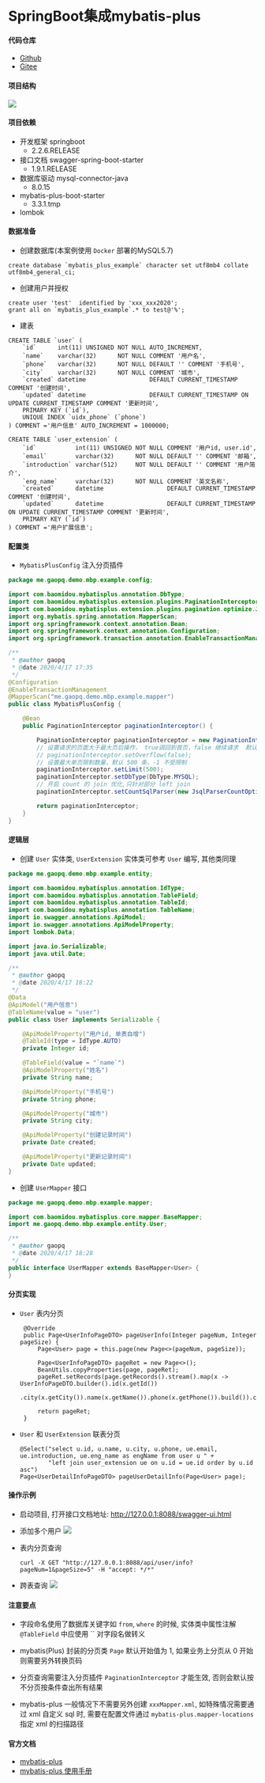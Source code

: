 # SpringBoot集成mybatis-plus

#### 代码仓库
- [Github](https://github.com/peiqianggao/spring-boot-mybatis-plus-example)
- [Gitee](https://gitee.com/gaopq/springboot-mybatis-plus-example)

#### 项目结构
![](https://i.loli.net/2020/04/18/4sLMAdnGwSHCjDx.png)

#### 项目依赖
- 开发框架 springboot
  - 2.2.6.RELEASE
- 接口文档 swagger-spring-boot-starter
  - 1.9.1.RELEASE
- 数据库驱动 mysql-connector-java
  - 8.0.15
- mybatis-plus-boot-starter
  - 3.3.1.tmp
- lombok

#### 数据准备
- 创建数据库(本案例使用 `Docker` 部署的MySQL5.7)
```mysql
create database `mybatis_plus_example` character set utf8mb4 collate utf8mb4_general_ci;
```
- 创建用户并授权
```mysql
create user 'test'  identified by 'xxx_xxx2020';
grant all on `mybatis_plus_example`.* to test@'%';
```
- 建表
```mysql
CREATE TABLE `user` (
    `id`      int(11) UNSIGNED NOT NULL AUTO_INCREMENT,
    `name`    varchar(32)      NOT NULL COMMENT '用户名',
    `phone`   varchar(32)      NOT NULL DEFAULT '' COMMENT '手机号',
    `city`    varchar(32)      NOT NULL COMMENT '城市',
    `created` datetime                  DEFAULT CURRENT_TIMESTAMP COMMENT '创建时间',
    `updated` datetime                  DEFAULT CURRENT_TIMESTAMP ON UPDATE CURRENT_TIMESTAMP COMMENT '更新时间',
    PRIMARY KEY (`id`),
    UNIQUE INDEX `uidx_phone` (`phone`)
) COMMENT ='用户信息' AUTO_INCREMENT = 1000000;

CREATE TABLE `user_extension` (
    `id`           int(11) UNSIGNED NOT NULL COMMENT '用户id, user.id',
    `email`        varchar(32)      NOT NULL DEFAULT '' COMMENT '邮箱',
    `introduction` varchar(512)     NOT NULL DEFAULT '' COMMENT '用户简介',
    `eng_name`     varchar(32)      NOT NULL COMMENT '英文名称',
    `created`      datetime                  DEFAULT CURRENT_TIMESTAMP COMMENT '创建时间',
    `updated`      datetime                  DEFAULT CURRENT_TIMESTAMP ON UPDATE CURRENT_TIMESTAMP COMMENT '更新时间',
    PRIMARY KEY (`id`)
) COMMENT ='用户扩展信息';
```

#### 配置类
- `MybatisPlusConfig` 注入分页插件
```java
package me.gaopq.demo.mbp.example.config;

import com.baomidou.mybatisplus.annotation.DbType;
import com.baomidou.mybatisplus.extension.plugins.PaginationInterceptor;
import com.baomidou.mybatisplus.extension.plugins.pagination.optimize.JsqlParserCountOptimize;
import org.mybatis.spring.annotation.MapperScan;
import org.springframework.context.annotation.Bean;
import org.springframework.context.annotation.Configuration;
import org.springframework.transaction.annotation.EnableTransactionManagement;

/**
 * @author gaopq
 * @date 2020/4/17 17:35
 */
@Configuration
@EnableTransactionManagement
@MapperScan("me.gaopq.demo.mbp.example.mapper")
public class MybatisPlusConfig {

    @Bean
    public PaginationInterceptor paginationInterceptor() {

        PaginationInterceptor paginationInterceptor = new PaginationInterceptor();
        // 设置请求的页面大于最大页后操作， true调回到首页，false 继续请求  默认false
        // paginationInterceptor.setOverflow(false);
        // 设置最大单页限制数量，默认 500 条，-1 不受限制
        paginationInterceptor.setLimit(500);
        paginationInterceptor.setDbType(DbType.MYSQL);
        // 开启 count 的 join 优化,只针对部分 left join
        paginationInterceptor.setCountSqlParser(new JsqlParserCountOptimize(true));

        return paginationInterceptor;
    }
}

```

#### 逻辑层
- 创建 `User` 实体类, `UserExtension` 实体类可参考 `User` 编写, 其他类同理
```java
package me.gaopq.demo.mbp.example.entity;

import com.baomidou.mybatisplus.annotation.IdType;
import com.baomidou.mybatisplus.annotation.TableField;
import com.baomidou.mybatisplus.annotation.TableId;
import com.baomidou.mybatisplus.annotation.TableName;
import io.swagger.annotations.ApiModel;
import io.swagger.annotations.ApiModelProperty;
import lombok.Data;

import java.io.Serializable;
import java.util.Date;

/**
 * @author gaopq
 * @date 2020/4/17 18:22
 */
@Data
@ApiModel("用户信息")
@TableName(value = "user")
public class User implements Serializable {

    @ApiModelProperty("用户id, 单表自增")
    @TableId(type = IdType.AUTO)
    private Integer id;

    @TableField(value = "`name`")
    @ApiModelProperty("姓名")
    private String name;

    @ApiModelProperty("手机号")
    private String phone;

    @ApiModelProperty("城市")
    private String city;

    @ApiModelProperty("创建记录时间")
    private Date created;

    @ApiModelProperty("更新记录时间")
    private Date updated;
}

```
- 创建 `UserMapper` 接口
```java
package me.gaopq.demo.mbp.example.mapper;

import com.baomidou.mybatisplus.core.mapper.BaseMapper;
import me.gaopq.demo.mbp.example.entity.User;

/**
 * @author gaopq
 * @date 2020/4/17 18:28
 */
public interface UserMapper extends BaseMapper<User> {
}
```

#### 分页实现
- `User` 表内分页

   ```
    @Override
    public Page<UserInfoPageDTO> pageUserInfo(Integer pageNum, Integer pageSize) {
        Page<User> page = this.page(new Page<>(pageNum, pageSize));

        Page<UserInfoPageDTO> pageRet = new Page<>();
        BeanUtils.copyProperties(page, pageRet);
        pageRet.setRecords(page.getRecords().stream().map(x -> UserInfoPageDTO.builder().id(x.getId())
                .city(x.getCity()).name(x.getName()).phone(x.getPhone()).build()).collect(Collectors.toList()));

        return pageRet;
    } 
   ```

- `User` 和 `UserExtension` 联表分页

    ```
    @Select("select u.id, u.name, u.city, u.phone, ue.email, ue.introduction, ue.eng_name as engName from user u " +
            "left join user_extension ue on u.id = ue.id order by u.id asc")
    Page<UserDetailInfoPageDTO> pageUserDetailInfo(Page<User> page);
    ```

#### 操作示例
- 启动项目, 打开接口文档地址: http://127.0.0.1:8088/swagger-ui.html
- 添加多个用户
![](https://i.loli.net/2020/04/18/KIEc49okMVYt2BA.png)
- 表内分页查询

    ```
    curl -X GET "http://127.0.0.1:8088/api/user/info?pageNum=1&pageSize=5" -H "accept: */*"
    ```
- 跨表查询
![](https://i.loli.net/2020/04/18/k5CYjZl84gc1itq.png)

#### 注意要点
- 字段命名使用了数据库关键字如 `from`, `where` 的时候, 实体类中属性注解 `@TableField` 中应使用 `` 对字段名做转义

- mybatis(Plus) 封装的分页类 `Page` 默认开始值为 1, 如果业务上分页从 0 开始则需要另外转换页码

- 分页查询需要注入分页插件 `PaginationInterceptor` 才能生效, 否则会默认按不分页按条件查出所有结果

- mybatis-plus 一般情况下不需要另外创建 `xxxMapper.xml`, 如特殊情况需要通过 xml 自定义 sql 时, 需要在配置文件通过 `mybatis-plus.mapper-locations` 指定 xml 的扫描路径

####  官方文档
- [mybatis-plus](https://github.com/baomidou/mybatis-plus)
- [mybatis-plus 使用手册](https://mp.baomidou.com/)
